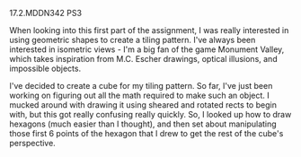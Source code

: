 17.2.MDDN342 PS3

When looking into this first part of the assignment, I was really interested in using geometric shapes to create a tiling pattern.
I've always been interested in isometric views - I'm a big fan of the game Monument Valley, which takes inspiration from M.C. Escher drawings, optical illusions, and impossible objects.

I've decided to create a cube for my tiling pattern. So far, I've just been working on figuring out all the math required to make such an object. I mucked around with drawing it using sheared and rotated rects to begin with, but this got really confusing really quickly. So, I looked up how to draw hexagons (much easier than I thought), and then set about manipulating those first 6 points of the hexagon that I drew to get the rest of the cube's perspective.
